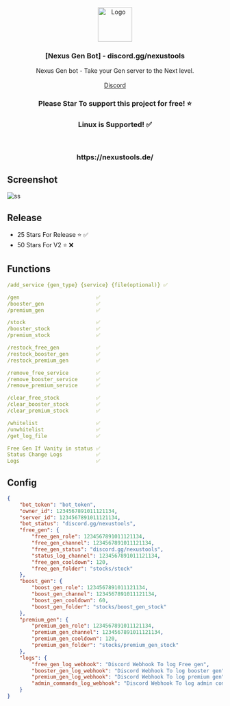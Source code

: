 <br/>
<p align="center">
  <a href="https://github.com/VatosV2/Nexus-MultiTool">
    <img src="https://nexustools.de/Assets/images/025111e73c9100f75a2f4adfc06161df.png" alt="Logo" width="80" height="80">
  </a>

  <h3 align="center">[Nexus Gen Bot] - discord.gg/nexustools</h3>

  <p align="center">
    Nexus Gen bot - Take your Gen server to the Next level.
    <br/>
    <br/>
    <a href="https://discord.gg/nexustools">Discord</a>
  </p>
</p>
<h3 align="center";">Please Star To support this project for free! ⭐</h3>
<h3 align="center";">Linux is Supported! ✅</h3>
<br/>
<h3 align="center";>  https://nexustools.de/ </h3>

## Screenshot
![ss](https://repository-images.githubusercontent.com/803993834/39e7da65-32b2-49cc-b832-fce6f563eae0)

## Release
- 25 Stars For Release ⭐ ✅
- 50 Stars For V2 ⭐ ❌

## Functions
```yaml
/add_service {gen_type} {service} {file(optional)} ✅ 

/gen                         ✅
/booster_gen                 ✅
/premium_gen                 ✅

/stock                       ✅    
/booster_stock               ✅
/premium_stock               ✅

/restock_free_gen            ✅
/restock_booster_gen         ✅
/restock_premium_gen         ✅

/remove_free_service         ✅
/remove_booster_service      ✅
/remove_premium_service      ✅

/clear_free_stock            ✅
/clear_booster_stock         ✅
/clear_premium_stock         ✅

/whitelist                   ✅
/unwhitelist                 ✅
/get_log_file                ✅

Free Gen If Vanity in status ✅
Status Change Logs           ✅
Logs                         ✅

```

## Config
```json
{
    "bot_token": "bot_token",
    "owner_id": 1234567891011121134,
    "server_id": 1234567891011121134,
    "bot_status": "discord.gg/nexustools",
    "free_gen": {
        "free_gen_role": 1234567891011121134,
        "free_gen_channel": 1234567891011121134,
        "free_gen_status": "discord.gg/nexustools",
        "status_log_channel": 1234567891011121134,
        "free_gen_cooldown": 120,
        "free_gen_folder": "stocks/stock"
    },
    "boost_gen": {
        "boost_gen_role": 1234567891011121134,
        "boost_gen_channel": 1234567891011121134,
        "boost_gen_cooldown": 60,
        "boost_gen_folder": "stocks/boost_gen_stock"
    },
    "premium_gen": {
        "premium_gen_role": 1234567891011121134,
        "premium_gen_channel": 1234567891011121134,
        "premium_gen_cooldown": 120,
        "premium_gen_folder": "stocks/premium_gen_stock"
    },
    "logs": {
        "free_gen_log_webhook": "Discord Webhook To log Free gen",
        "booster_gen_log_webhook": "Discord Webhook To log booster gen",
        "premium_gen_log_webhook": "Discord Webhook To log premium gen",
        "admin_commands_log_webhook": "Discord Webhook To log admin commands"
    }
} 
```
